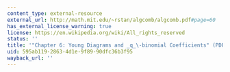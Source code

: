 ```yaml
---
content_type: external-resource
external_url: http://math.mit.edu/~rstan/algcomb/algcomb.pdf#page=60
has_external_license_warning: true
license: https://en.wikipedia.org/wiki/All_rights_reserved
status: ''
title: '"Chapter 6: Young Diagrams and _q_\-binomial Coefficients" (PDF - 1.2MB)'
uid: 595ab119-2863-4d1e-9f89-90dfc36b3f95
wayback_url: ''
---
```

